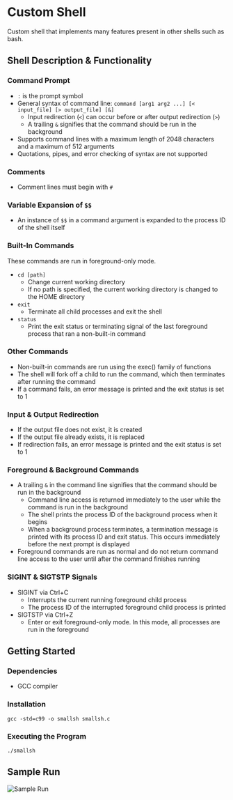 # Custom Shell

Custom shell that implements many features present in other shells such as bash.

## Shell Description & Functionality

### Command Prompt

- `:` is the prompt symbol
- General syntax of command line: `command [arg1 arg2 ...] [< input_file] [> output_file] [&]`
  - Input redirection (`<`) can occur before or after output redirection (`>`)
  - A trailing `&` signifies that the command should be run in the background
- Supports command lines with a maximum length of 2048 characters and a maximum of 512 arguments
- Quotations, pipes, and error checking of syntax are not supported

### Comments

- Comment lines must begin with `#`

### Variable Expansion of `$$`

- An instance of `$$` in a command argument is expanded to the process ID of the shell itself

### Built-In Commands

These commands are run in foreground-only mode.

- `cd [path]`
  - Change current working directory
  - If no path is specified, the current working directory is changed to the HOME directory
- `exit`
  - Terminate all child processes and exit the shell
- `status`
  - Print the exit status or terminating signal of the last foreground process that ran a non-built-in command

### Other Commands

- Non-built-in commands are run using the exec() family of functions
- The shell will fork off a child to run the command, which then terminates after running the command
- If a command fails, an error message is printed and the exit status is set to 1

### Input & Output Redirection

- If the output file does not exist, it is created
- If the output file already exists, it is replaced
- If redirection fails, an error message is printed and the exit status is set to 1

### Foreground & Background Commands

- A trailing `&` in the command line signifies that the command should be run in the background
  - Command line access is returned immediately to the user while the command is run in the background
  - The shell prints the process ID of the background process when it begins
  - When a background process terminates, a termination message is printed with its process ID and exit status. This occurs immediately before the next prompt is displayed
- Foreground commands are run as normal and do not return command line access to the user until after the command finishes running

### SIGINT & SIGTSTP Signals

- SIGINT via Ctrl+C
  - Interrupts the current running foreground child process
  - The process ID of the interrupted foreground child process is printed
- SIGTSTP via Ctrl+Z
  - Enter or exit foreground-only mode. In this mode, all processes are run in the foreground

## Getting Started

### Dependencies

- GCC compiler

### Installation

```gcc -std=c99 -o smallsh smallsh.c```

### Executing the Program

```./smallsh```

## Sample Run

![Sample Run](./images/smallsh_ex_run.JPG)
